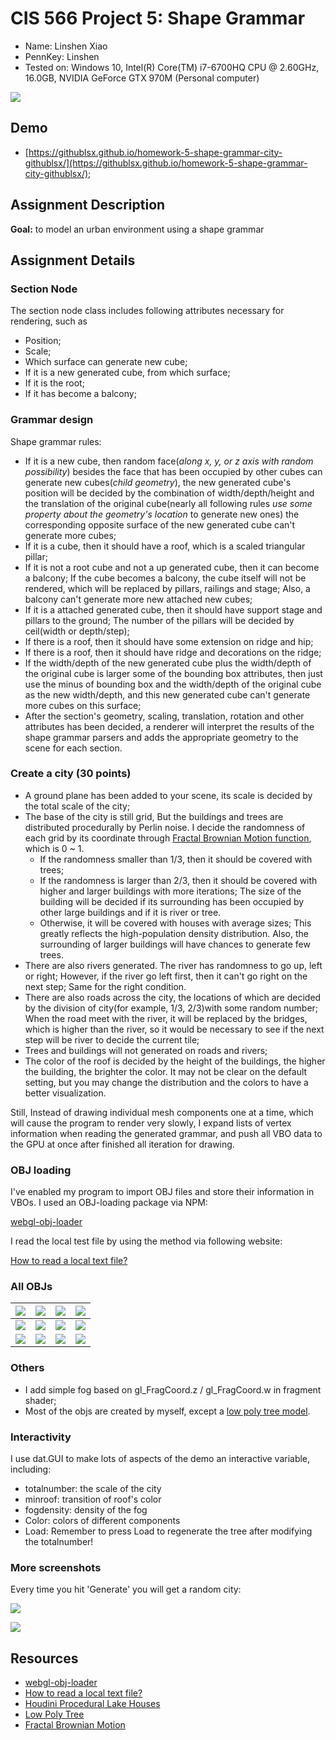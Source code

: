 # CIS 566 Project 5: Shape Grammar

* Name: Linshen Xiao
* PennKey: Linshen
* Tested on: Windows 10, Intel(R) Core(TM) i7-6700HQ CPU @ 2.60GHz, 16.0GB, NVIDIA GeForce GTX 970M (Personal computer)

![](img/cover.png)

## Demo

- [https://githublsx.github.io/homework-5-shape-grammar-city-githublsx/](https://githublsx.github.io/homework-5-shape-grammar-city-githublsx/);

## Assignment Description

**Goal:** to model an urban environment using a shape grammar

## Assignment Details

### Section Node

The section node class includes following attributes necessary for rendering, such as

- Position;
- Scale;
- Which surface can generate new cube;
- If it is a new generated cube, from which surface;
- If it is the root;
- If it has become a balcony;

### Grammar design

Shape grammar rules:

- If it is a new cube, then random face(*along x, y, or z axis with random possibility*) besides the face that has been occupied by other cubes can generate new cubes(*child geometry*), the new generated cube's position will be decided by the combination of width/depth/height and the translation of the original cube(nearly all following rules *use some property about the geometry's location* to generate new ones) the corresponding opposite surface of the new generated cube can't generate more cubes;
- If it is a cube, then it should have a roof, which is a scaled triangular pillar;
- If it is not a root cube and not a up generated cube, then it can become a balcony; If the cube becomes a balcony, the cube itself will not be rendered, which will be replaced by pillars, railings and stage; Also, a balcony can't generate more new attached new cubes;
- If it is a attached generated cube, then it should have support stage and pillars to the ground; The number of the pillars will be decided by ceil(width or depth/step);
- If there is a roof, then it should have some extension on ridge and hip;
- If there is a roof, then it should have ridge and decorations on the ridge;
- If the width/depth of the new generated cube plus the width/depth of the original cube is larger some of the bounding box attributes, then just use the minus of bounding box and the width/depth of the original cube as the new width/depth, and this new generated cube can't generate more cubes on this surface;
- After the section's geometry, scaling, translation, rotation and other attributes has been decided, a renderer will interpret the results of the shape grammar parsers and adds the appropriate geometry to the scene for each section.

### Create a city (30 points)
- A ground plane has been added to your scene, its scale is decided by the total scale of the city;
- The base of the city is still grid, But the buildings and trees are distributed procedurally by Perlin noise. I decide the randomness of each grid by its coordinate through [Fractal Brownian Motion function](https://thebookofshaders.com/13/), which is 0 ~ 1. 
    - If the randomness smaller than 1/3, then it should be covered with trees; 
    - If the randomness is larger than 2/3, then it should be covered with higher and larger buildings with more iterations; The size of the building will be decided if its surrounding has been occupied by other large buildings and if it is river or tree.
    - Otherwise, it will be covered with houses with average sizes; This greatly reflects the high-population density distribution. Also, the surrounding of larger buildings will have chances to generate few trees. 
- There are also rivers generated. The river has randomness to go up, left or right; However, if the river go left first, then it can't go right on the next step; Same for the right condition.
- There are also roads across the city, the locations of which are decided by the division of city(for example, 1/3, 2/3)with some random number; When the road meet with the river, it will be replaced by the bridges, which is higher than the river, so it would be necessary to see if the next step will be river to decide the current tile;
- Trees and buildings will not generated on roads and rivers;
- The color of the roof is decided by the height of the buildings, the higher the building, the brighter the color. It may not be clear on the default setting, but you may change the distribution and the colors to have a better visualization.

Still, Instead of drawing individual mesh components one at a time, which will cause the program to render very slowly, I expand lists of vertex information when reading the generated grammar, and push all VBO data to the GPU at once after finished all iteration for drawing.

### OBJ loading
I've enabled my program to import OBJ files and store their information in VBOs. I used an OBJ-loading package via NPM:

[webgl-obj-loader](https://www.npmjs.com/package/webgl-obj-loader)

I read the local test file by using the method via following website:

[How to read a local text file?](https://stackoverflow.com/questions/14446447/how-to-read-a-local-text-file)

### All OBJs

|![](img/a1.png)|![](img/a2.png)|![](img/a3.png)|![](img/a4.png)|
|--------------|--------------|--------------|--------------|
|![](img/a5.png)|![](img/a6.png)|![](img/a7.png)|![](img/a8.png)|
|![](img/a9.png)|![](img/a10.png)|![](img/a11.png)|![](img/a12.png)|

### Others

- I add simple fog based on gl_FragCoord.z / gl_FragCoord.w in fragment shader;
- Most of the objs are created by myself, except a [low poly tree model](https://free3d.com/3d-model/low-poly-tree-v1-146606.html).

### Interactivity

I use dat.GUI to make lots of aspects of the demo an interactive variable, including:

* totalnumber: the scale of the city
* minroof: transition of roof's color
* fogdensity: density of the fog
* Color: colors of different components
* Load: Remember to press Load to regenerate the tree after modifying the totalnumber!

### More screenshots

Every time you hit 'Generate' you will get a random city:

![](img/b1.png)

![](img/b3.png)

## Resources

- [webgl-obj-loader](https://www.npmjs.com/package/webgl-obj-loader)
- [How to read a local text file?](https://stackoverflow.com/questions/14446447/how-to-read-a-local-text-file)
- [Houdini Procedural Lake Houses](https://vimeo.com/195580569)
- [Low Poly Tree](https://free3d.com/3d-model/low-poly-tree-v1-146606.html)
- [Fractal Brownian Motion](https://thebookofshaders.com/13/)
